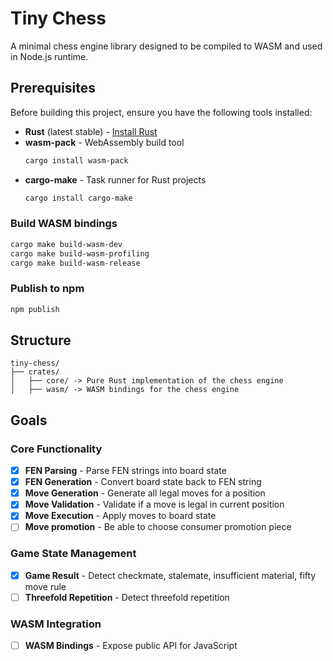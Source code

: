 # Tiny Chess

A minimal chess engine library designed to be compiled to WASM and used in Node.js runtime.

## Prerequisites

Before building this project, ensure you have the following tools installed:

- **Rust** (latest stable) - [Install Rust](https://rustup.rs/)
- **wasm-pack** - WebAssembly build tool
  ```bash
  cargo install wasm-pack
  ```
- **cargo-make** - Task runner for Rust projects
  ```bash
  cargo install cargo-make
  ```

### Build WASM bindings

```bash
cargo make build-wasm-dev
cargo make build-wasm-profiling
cargo make build-wasm-release
```

### Publish to npm

```bash
npm publish
```

## Structure

```
tiny-chess/
├── crates/
│   ├── core/ -> Pure Rust implementation of the chess engine
│   ├── wasm/ -> WASM bindings for the chess engine
```

## Goals

### Core Functionality

- [x] **FEN Parsing** - Parse FEN strings into board state
- [x] **FEN Generation** - Convert board state back to FEN string
- [x] **Move Generation** - Generate all legal moves for a position
- [x] **Move Validation** - Validate if a move is legal in current position
- [x] **Move Execution** - Apply moves to board state
- [ ] **Move promotion** - Be able to choose consumer promotion piece

### Game State Management

- [x] **Game Result** - Detect checkmate, stalemate, insufficient material, fifty move rule
- [ ] **Threefold Repetition** - Detect threefold repetition

### WASM Integration

- [ ] **WASM Bindings** - Expose public API for JavaScript
